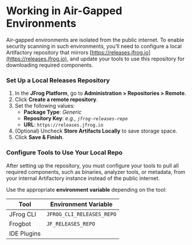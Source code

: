 # Working in Air-Gapped Environments

Air-gapped environments are isolated from the public internet. To enable security scanning in such environments, you’ll need to configure a local Artifactory repository that mirrors [https://releases.jfrog.io](https://releases.jfrog.io), and update your tools to use this repository for downloading required components.

### Set Up a Local Releases Repository

1. In the **JFrog Platform**, go to **Administration > Repositories > Remote**.
2. Click **Create a remote repository**.
3. Set the following values:
   * **Package Type**: _Generic_
   * **Repository Key**: _e.g., `jfrog-releases-repo`_
   * **URL**: `https://releases.jfrog.io`
4. (Optional) Uncheck **Store Artifacts Locally** to save storage space.
5. Click **Save & Finish**.

### Configure Tools to Use Your Local Repo

After setting up the repository, you must configure your tools to pull all required components, such as binaries, analyzer tools, or metadata, from your internal Artifactory instance instead of the public internet.

Use the appropriate **environment variable** depending on the tool:

| Tool        | Environment Variable      |
| ----------- | ------------------------- |
| JFrog CLI   | `JFROG_CLI_RELEASES_REPO` |
| Frogbot     | `JF_RELEASES_REPO`        |
| IDE Plugins |                           |
